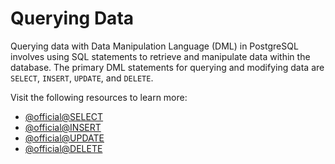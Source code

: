 # Querying Data

Querying data with Data Manipulation Language (DML) in PostgreSQL involves using SQL statements to retrieve and manipulate data within the database. The primary DML statements for querying and modifying data are `SELECT`, `INSERT`, `UPDATE`, and `DELETE`.

Visit the following resources to learn more:

- [@official@SELECT](https://www.postgresql.org/docs/current/sql-select.html)
- [@official@INSERT](https://www.postgresql.org/docs/current/sql-insert.html)
- [@official@UPDATE](https://www.postgresql.org/docs/current/sql-update.html)
- [@official@DELETE](https://www.postgresql.org/docs/current/sql-delete.html)

